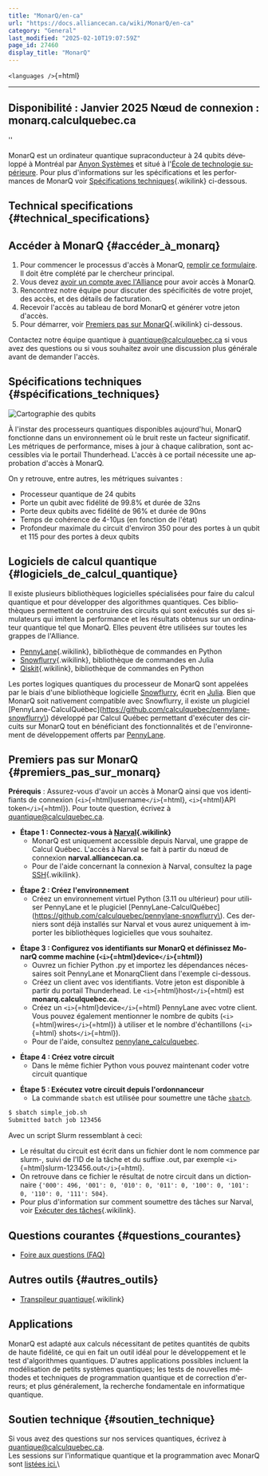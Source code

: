 ```yaml
---
title: "MonarQ/en-ca"
url: "https://docs.alliancecan.ca/wiki/MonarQ/en-ca"
category: "General"
last_modified: "2025-02-10T19:07:59Z"
page_id: 27460
display_title: "MonarQ"
---
```


`<languages />`{=html}

<div lang="fr" dir="ltr" class="mw-content-ltr">

  ------------------------------------------------
  Disponibilité : Janvier 2025
  Nœud de connexion : **monarq.calculquebec.ca**
  ------------------------------------------------

\'\'

</div>
<div lang="fr" dir="ltr" class="mw-content-ltr">

MonarQ est un ordinateur quantique supraconducteur à 24 qubits développé à Montréal par [Anyon Systèmes](https://anyonsys.com/) et situé à l\'[École de technologie supérieure](http://www.etsmtl.ca/). Pour plus d\'informations sur les spécifications et les performances de MonarQ voir [Spécifications techniques](https://docs.alliancecan.ca/#Spécifications_techniques "Spécifications techniques"){.wikilink} ci-dessous.

</div>
<div class="mw-translate-fuzzy">

## Technical specifications {#technical_specifications}

</div>
<div lang="fr" dir="ltr" class="mw-content-ltr">

## Accéder à MonarQ {#accéder_à_monarq}

</div>
<div lang="fr" dir="ltr" class="mw-content-ltr">

1.  Pour commencer le processus d\'accès à MonarQ, [remplir ce formulaire](https://forms.gle/zH1a3oB4SGvSjAwh7). Il doit être complété par le chercheur principal.
2.  Vous devez [avoir un compte avec l\'Alliance](https://alliancecan.ca/fr/services/calcul-informatique-de-pointe/portail-de-recherche/gestion-de-compte/demander-un-compte) pour avoir accès à MonarQ.
3.  Rencontrez notre équipe pour discuter des spécificités de votre projet, des accès, et des détails de facturation.
4.  Recevoir l\'accès au tableau de bord MonarQ et générer votre jeton d\'accès.
5.  Pour démarrer, voir [Premiers pas sur MonarQ](https://docs.alliancecan.ca/#Premiers_pas_sur_MonarQ "Premiers pas sur MonarQ"){.wikilink} ci-dessous.

</div>
<div lang="fr" dir="ltr" class="mw-content-ltr">

Contactez notre équipe quantique à <quantique@calculquebec.ca> si vous avez des questions ou si vous souhaitez avoir une discussion plus générale avant de demander l\'accès.

</div>
<div lang="fr" dir="ltr" class="mw-content-ltr">

## Spécifications techniques {#spécifications_techniques}

</div>
<div lang="fr" dir="ltr" class="mw-content-ltr">

![Cartographie des qubits](https://docs.alliancecan.ca/QPU.png "Cartographie des qubits")

</div>
<div lang="fr" dir="ltr" class="mw-content-ltr">

À l\'instar des processeurs quantiques disponibles aujourd\'hui, MonarQ fonctionne dans un environnement où le bruit reste un facteur significatif. Les métriques de performance, mises à jour à chaque calibration, sont accessibles via le portail Thunderhead. L\'accès à ce portail nécessite une approbation d\'accès à MonarQ.

</div>
<div lang="fr" dir="ltr" class="mw-content-ltr">

On y retrouve, entre autres, les métriques suivantes :

- Processeur quantique de 24 qubits
- Porte un qubit avec fidélité de 99.8% et durée de 32ns
- Porte deux qubits avec fidélité de 96% et durée de 90ns
- Temps de cohérence de 4-10μs (en fonction de l\'état)
- Profondeur maximale du circuit d\'environ 350 pour des portes à un qubit et 115 pour des portes à deux qubits

</div>
<div lang="fr" dir="ltr" class="mw-content-ltr">

## Logiciels de calcul quantique {#logiciels_de_calcul_quantique}

</div>
<div lang="fr" dir="ltr" class="mw-content-ltr">

Il existe plusieurs bibliothèques logicielles spécialisées pour faire du calcul quantique et pour développer des algorithmes quantiques. Ces bibliothèques permettent de construire des circuits qui sont exécutés sur des simulateurs qui imitent la performance et les résultats obtenus sur un ordinateur quantique tel que MonarQ. Elles peuvent être utilisées sur toutes les grappes de l'Alliance.

</div>
<div lang="fr" dir="ltr" class="mw-content-ltr">

- [PennyLane](https://docs.alliancecan.ca/PennyLane "PennyLane"){.wikilink}, bibliothèque de commandes en Python
- [Snowflurry](https://docs.alliancecan.ca/Snowflurry "Snowflurry"){.wikilink}, bibliothèque de commandes en Julia
- [Qiskit](https://docs.alliancecan.ca/Qiskit "Qiskit"){.wikilink}, bibliothèque de commandes en Python

</div>
<div lang="fr" dir="ltr" class="mw-content-ltr">

Les portes logiques quantiques du processeur de MonarQ sont appelées par le biais d\'une bibliothèque logicielle [Snowflurry](https://github.com/SnowflurrySDK/Snowflurry.jl), écrit en [Julia](https://julialang.org/). Bien que MonarQ soit nativement compatible avec Snowflurry, il existe un plugiciel [PennyLane-CalculQuébec](https://github.com/calculquebec/pennylane-snowflurry\) développé par Calcul Québec permettant d\'exécuter des circuits sur MonarQ tout en bénéficiant des fonctionnalités et de l\'environnement de développement offerts par [PennyLane](https://docs.alliancecan.ca/wiki/PennyLane).

</div>
<div lang="fr" dir="ltr" class="mw-content-ltr">

## Premiers pas sur MonarQ {#premiers_pas_sur_monarq}

**Prérequis** : Assurez-vous d'avoir un accès à MonarQ ainsi que vos identifiants de connexion (`<i>`{=html}username`</i>`{=html}, `<i>`{=html}API token`</i>`{=html}). Pour toute question, écrivez à <quantique@calculquebec.ca>.

</div>
<div lang="fr" dir="ltr" class="mw-content-ltr">

- **Étape 1 : Connectez-vous à [Narval](https://docs.alliancecan.ca/Narval/fr "Narval"){.wikilink}**
  - MonarQ est uniquement accessible depuis Narval, une grappe de Calcul Québec. L'accès à Narval se fait à partir du nœud de connexion **narval.alliancecan.ca**.
  - Pour de l'aide concernant la connexion à Narval, consultez la page [SSH](https://docs.alliancecan.ca/SSH/fr "SSH"){.wikilink}.

</div>
<div lang="fr" dir="ltr" class="mw-content-ltr">

- **Étape 2 : Créez l'environnement**
  - Créez un environnement virtuel Python (3.11 ou ultérieur) pour utiliser PennyLane et le plugiciel [PennyLane-CalculQuébec](https://github.com/calculquebec/pennylane-snowflurry\). Ces derniers sont déjà installés sur Narval et vous aurez uniquement à importer les bibliothèques logicielles que vous souhaitez.

</div>
<div lang="fr" dir="ltr" class="mw-content-ltr">

- **Étape 3 : Configurez vos identifiants sur MonarQ et définissez MonarQ comme machine (`<i>`{=html}device`</i>`{=html})**
  - Ouvrez un fichier Python .py et importez les dépendances nécessaires soit PennyLane et MonarqClient dans l'exemple ci-dessous.
  - Créez un client avec vos identifiants. Votre jeton est disponible à partir du portail Thunderhead. Le `<i>`{=html}host`</i>`{=html} est **monarq.calculquebec.ca**.
  - Créez un `<i>`{=html}device`</i>`{=html} PennyLane avec votre client. Vous pouvez également mentionner le nombre de qubits (`<i>`{=html}wires`</i>`{=html}) à utiliser et le nombre d\'échantillons (`<i>`{=html} shots`</i>`{=html}).
  - Pour de l'aide, consultez [pennylane_calculquebec](https://github.com/calculquebec/pennylane-calculquebec/blob/main/doc/getting_started.ipynb).

<!-- -->

- **Étape 4 : Créez votre circuit**
  - Dans le même fichier Python vous pouvez maintenant coder votre circuit quantique

<!-- -->

- **Étape 5 : Exécutez votre circuit depuis l\'ordonnanceur**
  - La commande `sbatch` est utilisée pour soumettre une tâche [`sbatch`](https://slurm.schedmd.com/sbatch.html).

``` bash
$ sbatch simple_job.sh
Submitted batch job 123456
```

Avec un script Slurm ressemblant à ceci:

- Le résultat du circuit est écrit dans un fichier dont le nom commence par slurm-, suivi de l\'ID de la tâche et du suffixe .out, par exemple `<i>`{=html}slurm-123456.out`</i>`{=html}.
- On retrouve dans ce fichier le résultat de notre circuit dans un dictionnaire `{'000': 496, '001': 0, '010': 0, '011': 0, '100': 0, '101': 0, '110': 0, '111': 504}`.
- Pour plus d'information sur comment soumettre des tâches sur Narval, voir [Exécuter des tâches](https://docs.alliancecan.ca/Running_jobs/fr "Exécuter des tâches"){.wikilink}.

</div>
<div lang="fr" dir="ltr" class="mw-content-ltr">

## Questions courantes {#questions_courantes}

- [Foire aux questions (FAQ)](https://docs.google.com/document/d/13sfHwJTo5tcmzCZQqeDmAw005v8I5iFeKp3Xc_TdT3U/edit?tab=t.0)

</div>
<div lang="fr" dir="ltr" class="mw-content-ltr">

## Autres outils {#autres_outils}

- [Transpileur quantique](https://docs.alliancecan.ca/Transpileur_quantique "Transpileur quantique"){.wikilink}

</div>
<div lang="fr" dir="ltr" class="mw-content-ltr">

## Applications

MonarQ est adapté aux calculs nécessitant de petites quantités de qubits de haute fidélité, ce qui en fait un outil idéal pour le développement et le test d\'algorithmes quantiques. D\'autres applications possibles incluent la modélisation de petits systèmes quantiques; les tests de nouvelles méthodes et techniques de programmation quantique et de correction d\'erreurs; et plus généralement, la recherche fondamentale en informatique quantique.

</div>
<div lang="fr" dir="ltr" class="mw-content-ltr">

## Soutien technique {#soutien_technique}

Si vous avez des questions sur nos services quantiques, écrivez à <quantique@calculquebec.ca>.\
Les sessions sur l\'informatique quantique et la programmation avec MonarQ sont [listées ici.](https://www.eventbrite.com/o/calcul-quebec-8295332683)\

</div>
